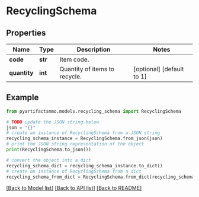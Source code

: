 # RecyclingSchema


## Properties

Name | Type | Description | Notes
------------ | ------------- | ------------- | -------------
**code** | **str** | Item code. | 
**quantity** | **int** | Quantity of items to recycle. | [optional] [default to 1]

## Example

```python
from pyartifactsmmo.models.recycling_schema import RecyclingSchema

# TODO update the JSON string below
json = "{}"
# create an instance of RecyclingSchema from a JSON string
recycling_schema_instance = RecyclingSchema.from_json(json)
# print the JSON string representation of the object
print(RecyclingSchema.to_json())

# convert the object into a dict
recycling_schema_dict = recycling_schema_instance.to_dict()
# create an instance of RecyclingSchema from a dict
recycling_schema_from_dict = RecyclingSchema.from_dict(recycling_schema_dict)
```
[[Back to Model list]](../README.md#documentation-for-models) [[Back to API list]](../README.md#documentation-for-api-endpoints) [[Back to README]](../README.md)


